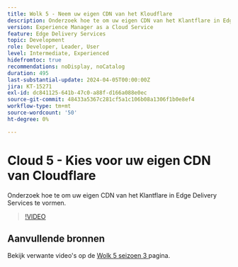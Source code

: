 ```yaml
---
title: Wolk 5 - Neem uw eigen CDN van het Kloudflare
description: Onderzoek hoe te om uw eigen CDN van het Klantflare in Edge Delivery Services te vormen.
version: Experience Manager as a Cloud Service
feature: Edge Delivery Services
topic: Development
role: Developer, Leader, User
level: Intermediate, Experienced
hidefromtoc: true
recommendations: noDisplay, noCatalog
duration: 495
last-substantial-update: 2024-04-05T00:00:00Z
jira: KT-15271
exl-id: dc841125-641b-47c0-a88f-d166a088e0ec
source-git-commit: 48433a5367c281cf5a1c106b08a1306f1b0e8ef4
workflow-type: tm+mt
source-wordcount: '50'
ht-degree: 0%

---
```


# Cloud 5 - Kies voor uw eigen CDN van Cloudflare

Onderzoek hoe te om uw eigen CDN van het Klantflare in Edge Delivery Services te vormen.

>[!VIDEO](https://video.tv.adobe.com/v/3428100/?quality=12&learn=on)

## Aanvullende bronnen

Bekijk verwante video&#39;s op de [ Wolk 5 seizoen 3 ](../cloud5-season-3.md) pagina.
